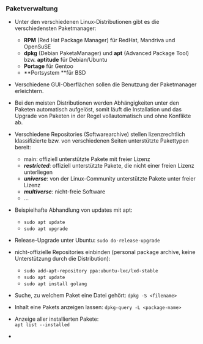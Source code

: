 ### Paketverwaltung

* Unter den verschiedenen Linux-Distributionen gibt es die verschiedensten Paketmanager:
  * **RPM** \(Red Hat Package Manager\) für RedHat, Mandriva und OpenSuSE
  * **dpkg** \(Debian PaketaManager\) und **apt** \(Advanced Package Tool\) bzw. **aptitude** für Debian/Ubuntu
  * **Portage** für Gentoo
  * **Portsystem **für BSD

* Verschiedene GUI-Oberflächen sollen die Benutzung der Paketmanager erleichtern.

* Bei den meisten Distributionen werden Abhängigkeiten unter den Paketen automatisch aufgelöst, somit läuft die Installation und das Upgrade von Paketen in der Regel vollautomatisch und ohne Konflikte ab.

* Verschiedene Repositories \(Softwarearchive\) stellen lizenzrechtlich klassifizierte bzw. von verschiedenen Seiten unterstützte Pakettypen bereit:
  * main:  offiziell unterstützte Pakete mit freier Lizenz
  * _**restricted**_: offiziell unterstützte Pakete, die nicht einer freien Lizenz unterliegen
  * _**universe**_: von der Linux-Community unterstützte Pakete unter freier Lizenz
  * _**multiverse**_: nicht-freie Software
  * ...
  
* Beispielhafte Abhandlung von updates mit apt:
  * `sudo apt update`
  * `sudo apt upgrade`

* Release-Upgrade unter Ubuntu:
  `sudo do-release-upgrade`

* nicht-offizielle Repositories einbinden \(personal package archive, keine Unterstützung durch die Distribution\):
  * `sudo add-apt-repository ppa:ubuntu-lxc/lxd-stable`
  * `sudo apt update`
  * `sudo apt install golang`
  
* Suche, zu welchem Paket eine Datei gehört: 
  `dpkg -S <filename>`
  
* Inhalt eine Pakets anzeigen lassen:
  `dpkg-query -L <package-name>`

* Anzeige aller installierten Pakete:  
  `apt list --installed`

* 


